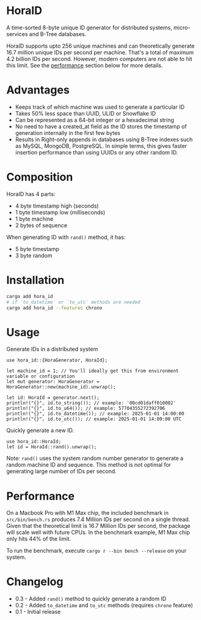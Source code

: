 # HoraID

A time-sorted 8-byte unique ID generator for distributed systems, micro-services and B-Tree databases.

HoraID supports upto 256 unique machines and can theoretically generate 16.7 million unique IDs per second per machine.
That's a total of maximum 4.2 billion IDs per second. However, modern computers are not able to hit this limit. See
the [performance](#performance) section below for more details.

# Advantages

- Keeps track of which machine was used to generate a particular ID
- Takes 50% less space than UUID, ULID or Snowflake ID
- Can be represented as a 64-bit integer or a hexadecimal string
- No need to have a created_at field as the ID stores the timestamp of generation internally in the first few bytes
- Results in Right-only appends in databases using B-Tree indexes such as MySQL, MongoDB, PostgreSQL. In simple terms,
  this gives faster insertion performance than using UUIDs or any other random ID.

# Composition

HoraID has 4 parts:

- 4 byte timestamp high (seconds)
- 1 byte timestamp low (milliseconds)
- 1 byte machine
- 2 bytes of sequence

When generating ID with `rand()` method, it has:

- 5 byte timestamp
- 3 byte random

# Installation

```bash
cargo add hora_id
# if `to_datetime` or `to_utc` methods are needed
cargo add hora_id --features chrono
```

# Usage

Generate IDs in a distributed system

```no_run
use hora_id::{HoraGenerator, HoraId};

let machine_id = 1; // You'll ideally get this from environment variable or configuration
let mut generator: HoraGenerator = HoraGenerator::new(machine_id).unwrap();

let id: HoraId = generator.next();
println!("{}", id.to_string()); // example: '00cd01daff010002'
println!("{}", id.to_u64()); // example: 57704355272392706
println!("{}", id.to_datetime()); // example: 2025-01-01 14:00:00
println!("{}", id.to_utc()); // example: 2025-01-01 14:00:00 UTC
```

Quickly generate a new ID.

```no_run
use hora_id::HoraId;
let id = HoraId::rand().unwrap();
```

Note: `rand()` uses the system random number generator to generate a random machine ID and sequence.
This method is not optimal for generating large number of IDs per second.

# Performance

On a Macbook Pro with M1 Max chip, the included benchmark in
`src/bin/bench.rs` produces 7.4 Million IDs per second on a single thread.
Given that the theoretical limit is 16.7 Million IDs per second,
the package will scale well with future CPUs.
In the benchmark example, M1 Max chip only hits 44% of the limit.

To run the benchmark, execute `cargo r --bin bench --release` on your system.

# Changelog

- 0.3 - Added `rand()` method to quickly generate a random ID
- 0.2 - Added `to_datetime` and `to_utc` methods (requires `chrono` feature)
- 0.1 - Initial release
